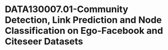 # DATA130007.01-Community Detection, Link Prediction and Node Classification on Ego-Facebook and Citeseer Datasets

 
